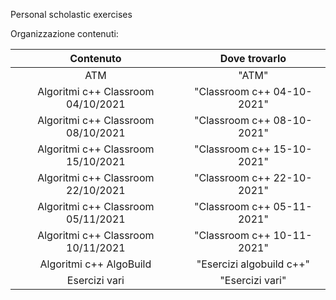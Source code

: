 Personal scholastic exercises

Organizzazione contenuti:

|   Contenuto   | Dove trovarlo |
| :-------------: | :-------------: |
|  ATM  |  "ATM"  |
|  Algoritmi c++ Classroom 04/10/2021  |  "Classroom c++ 04-10-2021"  |
|  Algoritmi c++ Classroom 08/10/2021  |  "Classroom c++ 08-10-2021"  |
|  Algoritmi c++ Classroom 15/10/2021  |  "Classroom c++ 15-10-2021"  |
|  Algoritmi c++ Classroom 22/10/2021  |  "Classroom c++ 22-10-2021"  |
|  Algoritmi c++ Classroom 05/11/2021  |  "Classroom c++ 05-11-2021"  |
|  Algoritmi c++ Classroom 10/11/2021  |  "Classroom c++ 10-11-2021"  |
|  Algoritmi c++ AlgoBuild  |  "Esercizi algobuild c++"  |
|  Esercizi vari  |  "Esercizi vari"  |
